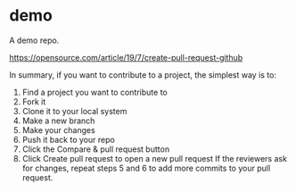 # demo
A demo repo.

https://opensource.com/article/19/7/create-pull-request-github

In summary, if you want to contribute to a project, the simplest way is to:

1. Find a project you want to contribute to
2. Fork it
3. Clone it to your local system
4. Make a new branch
5. Make your changes
6. Push it back to your repo
7. Click the Compare & pull request button
8. Click Create pull request to open a new pull request
If the reviewers ask for changes, repeat steps 5 and 6 to add more commits to your pull request.

